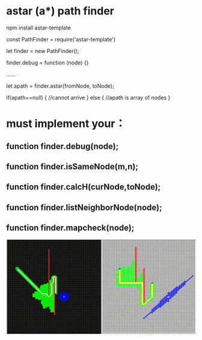 # astar (a*) path finder

npm install astar-template

const PathFinder = require('astar-template')

let finder = new PathFinder();

finder.debug = function (node) {}

......

let apath = finder.astar(fromNode, toNode);

if(apath==null) {
  //cannot arrive
} else {
  //apath is array of nodes
}


# must implement your：

## function finder.debug(node);
## function finder.isSameNode(m,n);
## function finder.calcH(curNode,toNode);
## function finder.listNeighborNode(node);
## function finder.mapcheck(node);

<img src='demo.gif'>
